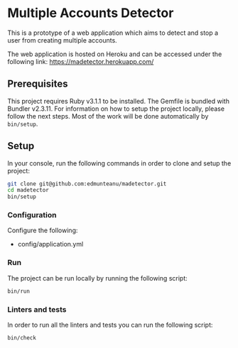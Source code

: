 # Multiple Accounts Detector

This is a prototype of a web application which aims to detect and stop a user
from creating multiple accounts.

The web application is hosted on Heroku and can be accessed under the
following link:
<https://madetector.herokuapp.com/>

## Prerequisites

This project requires Ruby v3.1.1 to be installed. The Gemfile is bundled
with Bundler v2.3.11. For information on how to setup the project locally,
please follow the next steps. Most of the work will be done automatically by
`bin/setup`.

## Setup

In your console, run the following commands in order to clone and setup
the project:

```sh
git clone git@github.com:edmunteanu/madetector.git
cd madetector
bin/setup
```

### Configuration

Configure the following:

* config/application.yml

### Run

The project can be run locally by running the following script:

```sh
bin/run
```

### Linters and tests

In order to run all the linters and tests you can run the following script:

```sh
bin/check
```
